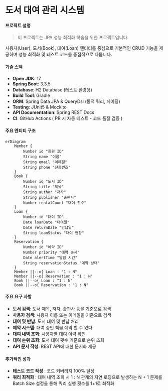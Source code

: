 # 도서 대여 관리 시스템

#### 프로젝트 설명
> 이 프로젝트는 JPA 성능 최적화 학습을 위한 프로젝트입니다.

사용자(User), 도서(Book), 대여(Loan) 엔티티를 중심으로 기본적인 CRUD 기능을 제공하며 성능 최적화 및 테스트 코드를 중점적으로 다룹니다.

#### 기술 스택
- **Open JDK**: 17  
- **Spring Boot**: 3.3.5  
- **Database**: H2 Database (테스트 환경용)  
- **Build Tool**: Gradle  
- **ORM**: Spring Data JPA & QueryDsl (동적 쿼리, 페이징)  
- **Testing**: JUnit5 & Mockito  
- **API Documentation**: Spring REST Docs
- **CI**: GitHub Actions ( PR 시 자동 테스트 - 코드 품질 검증 )

#### 주요 엔티티 구조
```mermaid
erDiagram
    Member {
        Number id "회원 ID"
        String name "이름"
        String email "이메일"
        String phone "전화번호"
    }
    Book {
        Number id "도서 ID"
        String title "제목"
        String author "저자"
        String publisher "출판사"
        Number rentalCount "대여 횟수"
    }
    Loan {
        Number id "대여 ID"
        Date loanDate "대여일"
        Date returnDate "반납일"
        String loanStatus "대여 현황"
    }
    Reservation {
        Number id "예약 ID"
        Number priority "예약 순서"
        Date alertTime "알림 시간"
        String reservationStatus "예약 상태"
    }
    Member ||--o{ Loan : "1 : N"
    Member ||--o{ Reservation : "1 : N"
    Book ||--o{ Loan : "1 : N"
    Book ||--o{ Reservation : "1 : N"
```

#### 주요 요구 사항
- **도서 검색**: 도서 제목, 저자, 출판사 등을 기준으로 검색
- **사용자 검색**: 사용자 이름 또는 이메일을 기준으로 검색
- **대여 및 반납**: 도서 대여 및 반납 처리
- **예약 시스템**: 대여 중인 책을 예약 할 수 있다.
- **대여 내역 조회**: 사용자별 대여 이력 확인
- **대여 순위 조회**: 도서 대여 횟수 기준으로 순위 조회
- **API 문서 작성**: REST API에 대한 문서화 제공

#### 추가적인 성과
- **테스트 코드 작성** : 코드 커버리지 100% 달성
- **쿼리 최적화** : 대여 내역 조회 시 1 : N 관계의 지연 로딩으로 발생하는 N + 1 문제를 Batch Size 설정을 통해 쿼리 실행 횟수를 1+1로 최적화
